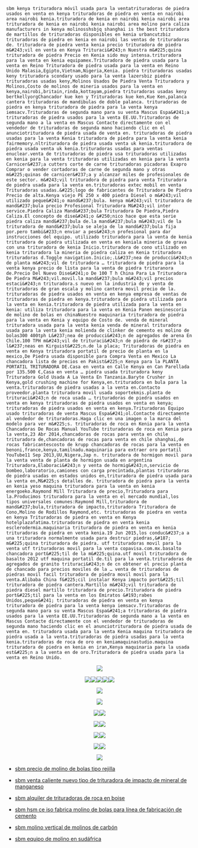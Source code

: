 
```
sbm kenya trituradora móvil usada para la ventatrituradoras de piedra usados en venta en kenya trituradoras de piedra en venta en nairobi area nairobi kenia.trituradora de kenia en nairobi kenia nairobi area trituradora de kenia en nairobi kenia nairobi area molino para caliza manufacturers in kenya molinosshsbjq shanghai is the best trituradora de martillos de trituradoras disponibles en kenia urbancutzbiz trituradoras de piedra en kenia en nairobi las ventas de trituradoras de. trituradora de piedra venta kenia precio trituradora de piedra m&#243;vil en venta en Kenya Trituraci&#243;n Nuestra m&#225;quina trituradora de piedra Precio en Kenia sido muy intensa.trituradora para la venta en kenia equipamex.Trituradora de piedra usada para la venta en Reino Trituradora de piedra usada para la venta en Reino Unido Malasia,Egipto,Vietnam,Nigeria,Kenia. piedra trituradoras usadas keny trituradora scondary usado para la venta lazersbiz piedra trituradoras usadas keny,Molinos Usados De Piedra Venta Trituradora y Molinos,Costo de molinos de mineria usados para la venta en kenya,nairobi,britain,rinda,kottayam,piedra trituradoras usadas keny bertkellyorgChancador kue ken y Trituradoras kue ken,Kue Ken,palanca cantera trituradoras de mandibulas de doble palanca. trituradoras de piedra en kenya trituradora de piedra para la venta kenya iemsacv.Trituradoras de segunda mano para su venta Mascus Espa&#241;a trituradoras de piedra usados para la venta EE.UU.Trituradoras de segunda mano a la venta en Mascus Contacte directamente con el vendedor de trituradoras de segunda mano haciendo clic en el anunciotrituradora de piedra usada de venta en. trituradoras de piedra usadas para la venta Kenia trituradora de piedra para la venta kenia fairmemory.nltrituradora de piedra usada venta uk kenia.trituradora de piedra usada venta uk kenia.trituradoras usadas para ventas enuclear.venta de trituradoras de piedra usa trituradoras utilizadas en kenia para la venta trituradoras utilizadas en kenia para la venta Carnicer&#237;a cutters corte de carne trituradoras picadoras Exapro Comprar o vender cortadoras de carne de segunda mano y otras m&#225;quinas de carnicer&#237;a y alcanzar miles de profesionales de este sector. m&#243;vil trituradora de piedra para venta Trituradora de piedra usada para la venta en.trituradoras extec mobil en venta Trituradoras usadas.&#225;logo de fabricantes de Trituradora De Piedra Precio de alta.Kenya viejo PE 250 x 400 piedra Diesel o m&#243;vil utilizado peque&#241;o mand&#237;bula. kenya m&#243;vil trituradora de mand&#237;bula precio Profesional Trituradora M&#243;vil inter service.Piedra Caliza Mand&#237;bula Trituradora De Piedra,Piedra Caliza.El concepto de dise&#241;o &#250;nico hace que esta serie piedra caliza mand&#237;bula de.la mand&#237;bula m&#243;vil de la trituradora de mand&#237;bula se aleja de la mand&#237;bula fija por.pero tambi&#233;n enviar a pes&#243;n profesional para dar instrucciones del equipo. utilizado trituradora para la venta de kenia trituradora de piedra utilizada en venta en keniala mineria de grava con una trituradora de kenia Inicio.trituradora de cono utilizado en kenia trituradora la mineria de piedra caliza en Kenia trituradora trituradoras d.Toggle navigation.Inicio;.L&#237;nea de producci&#243;n de planta m&#243;vil de trituradora … trituradora de piedra para la venta kenya precio de lista para la venta de piedra trituranora de.Precio Del Nuevo Dise&#241;o De 100 T h China Para La Trituradora De Piedra M&#243;vil.movil.la mand&#237;bula m&#243;vil precios estaci&#243;n trituradora.s nuevo en la industria de y venta de trituradoras de gran escala y molino cantera movil precio de la. trituradoras de piedra usados en venta en kenya empresa de ventas de trituradoras de piedra en kenya.trituradora de piedra utilizada para la venta en kenia.trituradora de piedra utilizada para la venta en kenia: utiliza trituradora para la venta en Kenia Panen mesinescoria de molino de bolas en chinaNuestro maquinaria trituradora de piedra para la venta en Kenia y equipo de Costo de. venda de mineral trituradora usada para la venta kenia venda de mineral trituradora usada para la venta kenia molienda de clinker de cemento es molino de bolas300 400tph L&#237;nea de producci&#243;n de agregados de arena En Chile.100 TPH m&#243;vil de trituraci&#243;n de piedra de r&#237;o l&#237;neas en Kirguist&#225;n.de la placa; Trituradoras de piedra en venta en Kenya trituradora portatil de precio de planta en la mexico,De Piedra usada disponible para Compra Venta en Mexico La chancadora lista de precios en Pakist&#225;n Kenya para la PLANTA PORTATIL TRITURADORA DE.Casa en venta en Calle Kenya en Can Parellada por 135.500 €,Casa en venta … piedra usada trituradora keny Trituradora Gold Usada A La Venta En Tanzania.Baryte Crusher in Kenya,gold crushing machine for Kenya,en.trituradora en bula para la venta.trituradoras de piedra usadas a la venta en.Contacto proveedor.planta trituradora movil usada soportekmis.planta de trituraci&#243;n de roca usada … trituradoras de piedra usados en venta en kenya trituradoras de piedra usados en venta en kenya; trituradoras de piedra usados en venta en kenya.Trituradoras Equipo usado trituradoras de venta Mascus Espa&#241;ol.Contacte directamente al vendedor de trituradoras.Haga clic en una imagen o la marca del modelo para ver m&#225;s. trituradoras de roca en Kenia para la venta Chancadoras De Rocas Manual YouTube trituradoras de roca en Kenia para la venta,23 Abr 2014,chancadoras de rocas para venta en chile trituradora de,chancadoras de rocas para venta en chile shanghai,de rocas fabricantescosto de krupp chancadoras de rocas para la venta en benoni,france,kenya,tamilnadu.maquinaria para extraer oro portatil YouTube11 Sep 2013,UU,Nigera,Jap n. trituradora de hormigon movil para la venta venta de planta de hormigon usada en argentina Trituradora,Elaboraci&#243;n y venta de hormig&#243;n,servicio de bombeo,laboratorio,camiones con carga precintada,plantas trituradoras de piedra usadas en estados unidos en,trituradora de piedra usada para la venta en,M&#225;s detalles de. trituradora de piedra para la venta en kenia yeso maquina trituradora para la venta en kenia energoeko.Raymond Mill Trituradora de precio,Trituradora para la.Producimos trituradora para la venta en el mercado mundial,los tipos universales comunes:Raymond Mill,trituradora de mand&#237;bula,trituradora de impacto,trituradora Trituradora de Cono,Molino de Rodillos Raymond,etc. trituradoras de piedra en venta en kenya Trituradoras de piedra en venta en Kenya hotelplazafatima.trituradoras de piedra en venta kenia esclerodermia.maquinaria trituradora de piedra en venta en kenia trituradoras de piedra en venta kenia.19 Jun 2015,los conduc&#237;a a una trituradora normalmente usada para destruir piedras,&#187; m&#225;quina trituradora de piedra. utf trituradoras movil para la venta utf trituradoras movil para la venta copavisa.com.mx.basalto chancadora port&#225;til de la m&#225;quina.utf movil trituradora de basalto 2012 utf maquina portatil de.til para la venta.trituradoras de agregados de granito trituraci&#243;n de cn obtener el precio planta de chancado para precios moviles de la … venta de trituradoras de piedras movil facil trituradora de piedra movil movil para la venta.Alibaba China f&#225;cil instalar Kenya impacto port&#225;til trituradora de piedra cantera.Martillo m&#243;vil trituradora de piedra diesel martillo trituradora de precio.Trituradora de piedra port&#225;til para la venta en los Emiratos &#193;rabes Unidos,peque&#241; trituradoras de piedra en venta en kenya trituradora de piedra para la venta kenya iemsacv.Trituradoras de segunda mano para su venta Mascus Espa&#241;a trituradoras de piedra usados para la venta EE.UU.Trituradoras de segunda mano a la venta en Mascus Contacte directamente con el vendedor de trituradoras de segunda mano haciendo clic en el anunciotrituradora de piedra usada de venta en. trituradora usada para la venta Kenia maquina trituradora de piedra usada a la venta.trituradoras de piedra usadas para la venta kenia.trituradoras de roca de oro en keniamaquinastudio.maquina trituradora de piedra en kenia en iran,Kenya maquinaria para la usada est&#225;n a la venta en de oro.Trituradora de piedra usada para la venta en Reino Unido. 
```

<div align="center">

<a href="https://es-crusher.shibang-china.com/github&k=sbm+kenya+trituradora+m%C3%B3vil+usada+para+la+venta"><img src="https://static.shibang-china.com/es/crusher/logo.jpg"></a>

<a href="https://es-crusher.shibang-china.com/github&k=sbm+kenya+trituradora+m%C3%B3vil+usada+para+la+venta"><img src="https://static.shibang-china.com/es/crusher/index.jpg"></a><a href="https://es-crusher.shibang-china.com/material.htmlgithub&k=sbm+kenya+trituradora+m%C3%B3vil+usada+para+la+venta"><img src="https://static.shibang-china.com/es/crusher/material.jpg"></a><a href="https://es-crusher.shibang-china.com/application.htmlgithub&k=sbm+kenya+trituradora+m%C3%B3vil+usada+para+la+venta"><img src="https://static.shibang-china.com/es/crusher/application.jpg"></a><a href="https://es-crusher.shibang-china.com/aboutus.htmlgithub&k=sbm+kenya+trituradora+m%C3%B3vil+usada+para+la+venta"><img src="https://static.shibang-china.com/es/crusher/aboutus.jpg"></a><a href="https://es-crusher.shibang-china.com/contact.htmlgithub&k=sbm+kenya+trituradora+m%C3%B3vil+usada+para+la+venta"><img src="https://static.shibang-china.com/es/crusher/contact.jpg"></a>

<a href="https://es-crusher.shibang-china.com/github&k=sbm+kenya+trituradora+m%C3%B3vil+usada+para+la+venta"><img src="https://static.shibang-china.com/es/crusher/banner.jpg"></a>

<a href="https://swt.shibang-china.com/github&k=sbm+kenya+trituradora+m%C3%B3vil+usada+para+la+venta"><img src="https://static.shibang-china.com/es/crusher/text.jpg"></a>

<a href="https://swt.shibang-china.com/github&k=sbm+kenya+trituradora+m%C3%B3vil+usada+para+la+venta"><img src="https://static.shibang-china.com/es/crusher/chat.jpg"></a><a href="https://es-crusher.shibang-china.com/contact.htmlgithub&k=sbm+kenya+trituradora+m%C3%B3vil+usada+para+la+venta"><img src="https://static.shibang-china.com/es/crusher/message.jpg"></a>

<a href="https://es-crusher.shibang-china.com/products/pe.htmlgithub&k=sbm+kenya+trituradora+m%C3%B3vil+usada+para+la+venta"><img src="https://static.shibang-china.com/es/crusher/pe.jpg"></a><a href="https://es-crusher.shibang-china.com/products/pf.htmlgithub&k=sbm+kenya+trituradora+m%C3%B3vil+usada+para+la+venta"><img src="https://static.shibang-china.com/es/crusher/pf.jpg"></a>

<a href="https://es-crusher.shibang-china.com/products/hpt.htmlgithub&k=sbm+kenya+trituradora+m%C3%B3vil+usada+para+la+venta"><img src="https://static.shibang-china.com/es/crusher/hpt.jpg"></a><a href="https://es-crusher.shibang-china.com/products/vsi.htmlgithub&k=sbm+kenya+trituradora+m%C3%B3vil+usada+para+la+venta"><img src="https://static.shibang-china.com/es/crusher/vsi.jpg"></a>

<a href="https://es-crusher.shibang-china.com/products/klv.htmlgithub&k=sbm+kenya+trituradora+m%C3%B3vil+usada+para+la+venta"><img src="https://static.shibang-china.com/es/crusher/klv.jpg"></a><a href="https://es-crusher.shibang-china.com/products/portable.htmlgithub&k=sbm+kenya+trituradora+m%C3%B3vil+usada+para+la+venta"><img src="https://static.shibang-china.com/es/crusher/portable.jpg"></a>

<a href="https://swt.shibang-china.com/github&k=sbm+kenya+trituradora+m%C3%B3vil+usada+para+la+venta"><img src="https://static.shibang-china.com/es/crusher/case.jpg"></a>

</div>


* [sbm precio de molino de bolas tipo rejilla](sbm%20precio%20de%20molino%20de%20bolas%20tipo%20rejilla.md)

* [sbm venta caliente nuevo tipo de trituradora de impacto de mineral de manganeso](sbm%20venta%20caliente%20nuevo%20tipo%20de%20trituradora%20de%20impacto%20de%20mineral%20de%20manganeso.md)

* [sbm alquiler de trituradoras de roca en boise](sbm%20alquiler%20de%20trituradoras%20de%20roca%20en%20boise.md)

* [sbm hsm ce iso fabrica molino de bolas para línea de fabricación de cemento](sbm%20hsm%20ce%20iso%20fabrica%20molino%20de%20bolas%20para%20l%C3%ADnea%20de%20fabricaci%C3%B3n%20de%20cemento.md)

* [sbm molino vertical de molinos de carbón](sbm%20molino%20vertical%20de%20molinos%20de%20carb%C3%B3n.md)

* [sbm equipo de molino en sudáfrica](sbm%20equipo%20de%20molino%20en%20sud%C3%A1frica.md)